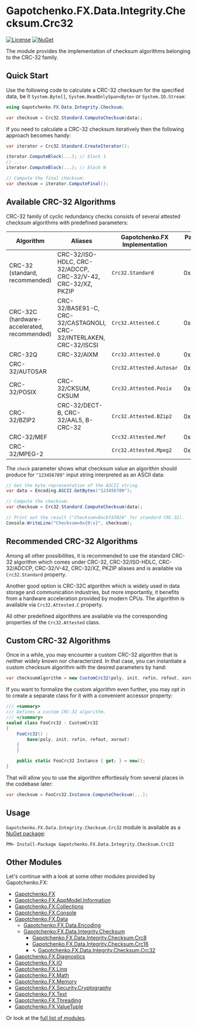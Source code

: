 ﻿# Gapotchenko.FX.Data.Integrity.Checksum.Crc32
[![License](https://img.shields.io/badge/license-MIT-green.svg)](../../../../../../../LICENSE)
[![NuGet](https://img.shields.io/nuget/v/Gapotchenko.FX.Data.Integrity.Checksum.Crc32.svg)](https://www.nuget.org/packages/Gapotchenko.FX.Data.Integrity.Checksum.Crc32)

The module provides the implementation of checksum algorithms belonging to the CRC-32 family.

## Quick Start

Use the following code to calculate a CRC-32 checksum for the specified data, be it `System.Byte[]`, `System.ReadOnlySpan<Byte>` or `System.IO.Stream`:

``` C#
using Gapotchenko.FX.Data.Integrity.Checksum;

var checksum = Crc32.Standard.ComputeChecksum(data);
```

If you need to calculate a CRC-32 checksum iteratively then the following approach becomes handy:

``` C#
var iterator = Crc32.Standard.CreateIterator();

iterator.ComputeBlock(...); // block 1
// ...
iterator.ComputeBlock(...); // block N

// Compute the final checksum:
var checksum = iterator.ComputeFinal();
```

## Available CRC-32 Algorithms

CRC-32 family of cyclic redundancy checks consists of several attested checksum algorithms with predefined parameters:

| Algorithm | Aliases | Gapotchenko.FX Implementation | Parameters: poly | init | refin | refout | xorout | check |
| --------- | ------- | -------- | ---- | ---- | ----- | ------ | ------ | ----- |
| CRC-32 (standard, recommended) | CRC-32/ISO-HDLC, CRC-32/ADCCP, CRC-32/V-42, CRC-32/XZ, PKZIP | `Crc32.Standard` | 0x04c11db7 | 0xffffffff | true | true | 0xffffffff | 0xcbf43926 |
| CRC-32C (hardware-accelerated, recommended) | CRC-32/BASE91-C, CRC-32/CASTAGNOLI, CRC-32/INTERLAKEN, CRC-32/ISCSI | `Crc32.Attested.C` | 0x1edc6f41 | 0xffffffff | true | true | 0xffffffff | 0xe3069283 |
| CRC-32Q | CRC-32/AIXM | `Crc32.Attested.Q` | 0x814141ab | 0x00000000 | false | false | 0x00000000 | 0x3010bf7f |
| CRC-32/AUTOSAR | | `Crc32.Attested.Autosar` | 0xf4acfb13 | 0xffffffff | true | true | 0xffffffff | 0x1697d06a |
| CRC-32/POSIX | CRC-32/CKSUM, CKSUM | `Crc32.Attested.Posix` | 0x04c11db7 | 0x00000000 | false | false | 0xffffffff | 0x765e7680 |
| CRC-32/BZIP2 | CRC-32/DECT-B, CRC-32/AAL5, B-CRC-32 | `Crc32.Attested.BZip2` | 0x04c11db7 | 0xffffffff | false | false | 0xffffffff | 0xfc891918 |
| CRC-32/MEF | | `Crc32.Attested.Mef` | 0x741b8cd7 | 0xffffffff | true | true | 0x00000000 | 0xd2c22f51 |
| CRC-32/MPEG-2 | | `Crc32.Attested.Mpeg2` | 0x04c11db7 | 0xffffffff | false | false | 0x00000000 | 0x0376e6e7 |

The `check` parameter shows what checksum value an algorithm should produce for `"123456789"` input string interpreted as an ASCII data:

``` C#
// Get the byte representation of the ASCII string.
var data = Encoding.ASCII.GetBytes("123456789");

// Compute the checksum.
var checksum = Crc32.Standard.ComputeChecksum(data);

// Print out the result ("Checksum=0xcbf43926" for standard CRC-32).
Console.WriteLine("Checksum=0x{0:x}", checksum);
```

## Recommended CRC-32 Algorithms

Among all other possibilities, it is recommended to use the standard CRC-32 algorithm which comes under CRC-32, CRC-32/ISO-HDLC, CRC-32/ADCCP, CRC-32/V-42, CRC-32/XZ, PKZIP aliases and is available via `Crc32.Standard` property.

Another good option is CRC-32C algorithm which is widely used in data storage and communication industries, but more importantly, it benefits from a hardware acceleration provided by modern CPUs.
The algorithm is available via `Crc32.Attested.C` property.

All other predefined algorithms are available via the corresponding properties of the `Crc32.Attested` class.

## Custom CRC-32 Algorithms

Once in a while, you may encounter a custom CRC-32 algorithm that is neither widely known nor characterized.
In that case, you can instantiate a custom checksum algorithm with the desired parameters by hand:

``` C#
var checksumAlgorithm = new CustomCrc32(poly, init, refin, refout, xorout);
```

If you want to formalize the custom algorithm even further, you may opt in to create a separate class for it with a convenient accessor property:

``` C#
/// <summary>
/// Defines a custom CRC-32 algorithm.
/// </summary>
sealed class FooCrc32 : CustomCrc32
{
    FooCrc32() :
        base(poly, init, refin, refout, xorout)
    {
    }

    public static FooCrc32 Instance { get; } = new();
}
```

That will allow you to use the algorithm effortlessly from several places in the codebase later:

``` C#
var checksum = FooCrc32.Instance.ComputeChecksum(...);
```

## Usage

`Gapotchenko.FX.Data.Integrity.Checksum.Crc32` module is available as a [NuGet package](https://nuget.org/packages/Gapotchenko.FX.Data.Integrity.Checksum.Crc32):

```
PM> Install-Package Gapotchenko.FX.Data.Integrity.Checksum.Crc32
```

## Other Modules

Let's continue with a look at some other modules provided by Gapotchenko.FX:

- [Gapotchenko.FX](../../../../Gapotchenko.FX)
- [Gapotchenko.FX.AppModel.Information](../../../../Gapotchenko.FX.AppModel.Information)
- [Gapotchenko.FX.Collections](../../../../Gapotchenko.FX.Collections)
- [Gapotchenko.FX.Console](../../../../Gapotchenko.FX.Console)
- [Gapotchenko.FX.Data](../../../Encoding/Gapotchenko.FX.Data.Encoding)
  - [Gapotchenko.FX.Data.Encoding](../../../Encoding/Gapotchenko.FX.Data.Encoding)
  - [Gapotchenko.FX.Data.Integrity.Checksum](../Gapotchenko.FX.Data.Integrity.Checksum)
    - [Gapotchenko.FX.Data.Integrity.Checksum.Crc8](../Gapotchenko.FX.Data.Integrity.Checksum.Crc8)
    - [Gapotchenko.FX.Data.Integrity.Checksum.Crc16](../Gapotchenko.FX.Data.Integrity.Checksum.Crc16)
    - &#x27B4; [Gapotchenko.FX.Data.Integrity.Checksum.Crc32](../Gapotchenko.FX.Data.Integrity.Checksum.Crc32)
- [Gapotchenko.FX.Diagnostics](../../../../Gapotchenko.FX.Diagnostics.CommandLine)
- [Gapotchenko.FX.IO](../../../../Gapotchenko.FX.IO)
- [Gapotchenko.FX.Linq](../../../../Gapotchenko.FX.Linq)
- [Gapotchenko.FX.Math](../../../../Gapotchenko.FX.Math)
- [Gapotchenko.FX.Memory](../../../../Gapotchenko.FX.Memory)
- [Gapotchenko.FX.Security.Cryptography](../../../../Gapotchenko.FX.Security.Cryptography)
- [Gapotchenko.FX.Text](../../../../Gapotchenko.FX.Text)
- [Gapotchenko.FX.Threading](../../../../Gapotchenko.FX.Threading)
- [Gapotchenko.FX.ValueTuple](../../../../Gapotchenko.FX.ValueTuple)

Or look at the [full list of modules](../../../..#available-modules).
